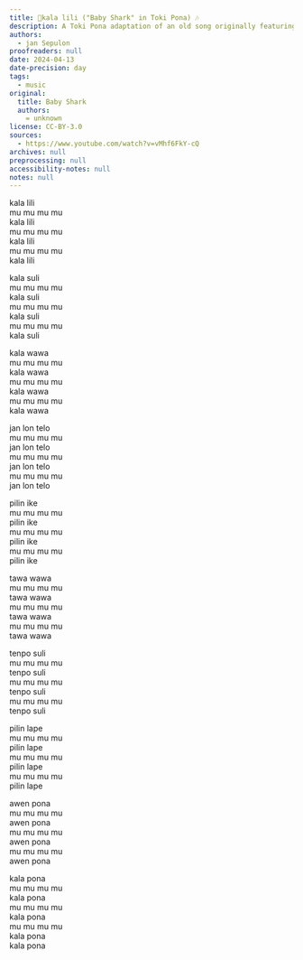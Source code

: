 ```yaml
---
title: 🦈kala lili ("Baby Shark" in Toki Pona) 🎶
description: A Toki Pona adaptation of an old song originally featuring gory and scary lyrics. In this version, the danger is not the shark, but mankind!
authors:
  - jan Sepulon
proofreaders: null
date: 2024-04-13
date-precision: day
tags:
  - music
original:
  title: Baby Shark
  authors:
    = unknown
license: CC-BY-3.0
sources:
  - https://www.youtube.com/watch?v=vMhf6FkY-cQ
archives: null
preprocessing: null
accessibility-notes: null
notes: null
---
```


kala lili  
mu mu mu mu  
kala lili  
mu mu mu mu  
kala lili  
mu mu mu mu  
kala lili

kala suli  
mu mu mu mu  
kala suli  
mu mu mu mu  
kala suli  
mu mu mu mu  
kala suli

kala wawa  
mu mu mu mu  
kala wawa  
mu mu mu mu  
kala wawa  
mu mu mu mu  
kala wawa

jan lon telo  
mu mu mu mu  
jan lon telo  
mu mu mu mu  
jan lon telo  
mu mu mu mu  
jan lon telo

pilin ike  
mu mu mu mu  
pilin ike  
mu mu mu mu  
pilin ike  
mu mu mu mu  
pilin ike

tawa wawa  
mu mu mu mu  
tawa wawa  
mu mu mu mu  
tawa wawa  
mu mu mu mu  
tawa wawa

tenpo suli  
mu mu mu mu  
tenpo suli  
mu mu mu mu  
tenpo suli  
mu mu mu mu  
tenpo suli

pilin lape  
mu mu mu mu  
pilin lape  
mu mu mu mu  
pilin lape  
mu mu mu mu  
pilin lape

awen pona  
mu mu mu mu  
awen pona  
mu mu mu mu  
awen pona  
mu mu mu mu  
awen pona

kala pona  
mu mu mu mu  
kala pona  
mu mu mu mu  
kala pona  
mu mu mu mu  
kala pona  
kala pona
